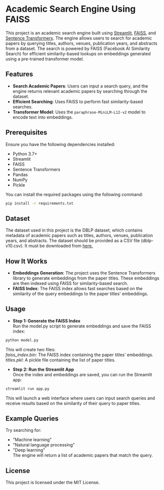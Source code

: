 # Academic Search Engine Using FAISS
This project is an academic search engine built using [Streamlit](https://streamlit.io/), [FAISS](https://github.com/facebookresearch/faiss), and [Sentence Transformers](https://www.sbert.net/). The engine allows users to search for academic papers by querying titles, authors, venues, publication years, and abstracts from a dataset. The search is powered by FAISS (Facebook AI Similarity Search) for efficient similarity-based lookups on embeddings generated using a pre-trained transformer model.

## Features
- **Search Academic Papers**: Users can input a search query, and the engine returns relevant academic papers by searching through the dataset.
- **Efficient Searching**: Uses FAISS to perform fast similarity-based searches.
- **Transformer Model**: Uses the `paraphrase-MiniLM-L12-v2` model to encode text into embeddings.

## Prerequisites
Ensure you have the following dependencies installed:
- Python 3.7+
- Streamlit
- FAISS
- Sentence Transformers
- Pandas
- NumPy
- Pickle

You can install the required packages using the following command:  
```bash
pip install -r requirements.txt
```

## Dataset
The dataset used in this project is the DBLP dataset, which contains metadata of academic papers such as titles, authors, venues, publication years, and abstracts. The dataset should be provided as a CSV file (dblp-v10.csv). It must be downloaded from [here.](https://lfs.aminer.cn/lab-datasets/citation/dblp.v10.zip)

## How It Works
- **Embeddings Generation**: The project uses the Sentence Transformers library to generate embeddings from the paper titles. These embeddings are then indexed using FAISS for similarity-based search.
- **FAISS Index**: The FAISS index allows fast searches based on the similarity of the query embeddings to the paper titles' embeddings.

## Usage
- **Step 1: Generate the FAISS Index**  
Run the model.py script to generate embeddings and save the FAISS index:  
```bash
python model.py
```
This will create two files:  
*faiss_index.bin*: The FAISS index containing the paper titles' embeddings.  
*titles.pkl*: A pickle file containing the list of paper titles.
- **Step 2: Run the Streamlit App**  
Once the index and embeddings are saved, you can run the Streamlit app:  
```bash
streamlit run app.py
```  
This will launch a web interface where users can input search queries and receive results based on the similarity of their query to paper titles.

## Example Queries
Try searching for:
- "Machine learning"
- "Natural language processing"
- "Deep learning"  
The engine will return a list of academic papers that match the query.

## License
This project is licensed under the MIT License.
